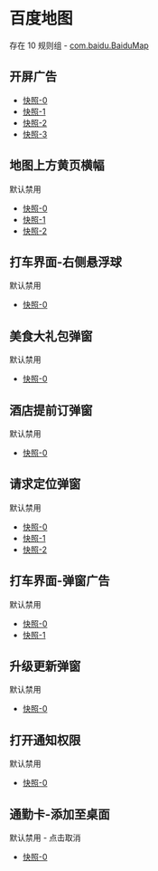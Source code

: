 # 百度地图

存在 10 规则组 - [com.baidu.BaiduMap](/src/apps/com.baidu.BaiduMap.ts)

## 开屏广告

- [快照-0](https://i.gkd.li/import/12924598)
- [快照-1](https://i.gkd.li/import/12909174)
- [快照-2](https://i.gkd.li/import/12909201)
- [快照-3](https://i.gkd.li/import/13074377)

## 地图上方黄页横幅

默认禁用

- [快照-0](https://i.gkd.li/import/12642301)
- [快照-1](https://i.gkd.li/import/12801465)
- [快照-2](https://i.gkd.li/import/12909281)

## 打车界面-右侧悬浮球

默认禁用

- [快照-0](https://i.gkd.li/import/12642307)

## 美食大礼包弹窗

默认禁用

- [快照-0](https://i.gkd.li/import/12642310)

## 酒店提前订弹窗

默认禁用

- [快照-0](https://i.gkd.li/import/12642319)

## 请求定位弹窗

默认禁用

- [快照-0](https://i.gkd.li/import/12660884)
- [快照-1](https://i.gkd.li/import/12660883)
- [快照-2](https://i.gkd.li/import/12909299)

## 打车界面-弹窗广告

默认禁用

- [快照-0](https://i.gkd.li/import/12909300)
- [快照-1](https://i.gkd.li/import/12930699)

## 升级更新弹窗

默认禁用

- [快照-0](https://i.gkd.li/import/12909385)

## 打开通知权限

默认禁用

- [快照-0](https://i.gkd.li/import/13258995)

## 通勤卡-添加至桌面

默认禁用 - 点击取消

- [快照-0](https://i.gkd.li/import/13439258)
